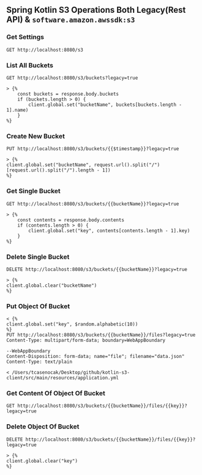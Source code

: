 ## Spring Kotlin S3 Operations Both Legacy(Rest API) & `software.amazon.awssdk:s3`

### Get Settings
```
GET http://localhost:8080/s3
```

### List All Buckets
```
GET http://localhost:8080/s3/buckets?legacy=true

> {%
    const buckets = response.body.buckets
    if (buckets.length > 0) {
        client.global.set("bucketName", buckets[buckets.length - 1].name)
    }
%}
```

### Create New Bucket
```
PUT http://localhost:8080/s3/buckets/{{$timestamp}}?legacy=true

> {%
client.global.set("bucketName", request.url().split("/")[request.url().split("/").length - 1])
%}
```

### Get Single Bucket
```
GET http://localhost:8080/s3/buckets/{{bucketName}}?legacy=true

> {%
    const contents = response.body.contents
    if (contents.length > 0) {
        client.global.set("key", contents[contents.length - 1].key)
    }
%}
```

### Delete Single Bucket
```
DELETE http://localhost:8080/s3/buckets/{{bucketName}}?legacy=true

> {%
client.global.clear("bucketName")
%}
```

### Put Object Of Bucket
```
< {%
client.global.set("key", $random.alphabetic(10))
%}
PUT http://localhost:8080/s3/buckets/{{bucketName}}/files?legacy=true
Content-Type: multipart/form-data; boundary=WebAppBoundary

--WebAppBoundary
Content-Disposition: form-data; name="file"; filename="data.json"
Content-Type: text/plain

< /Users/tcasenocak/Desktop/github/kotlin-s3-client/src/main/resources/application.yml
```

### Get Content Of Object Of Bucket
```
GET http://localhost:8080/s3/buckets/{{bucketName}}/files/{{key}}?legacy=true
```

### Delete Object Of Bucket
```
DELETE http://localhost:8080/s3/buckets/{{bucketName}}/files/{{key}}?legacy=true

> {%
client.global.clear("key")
%}
```